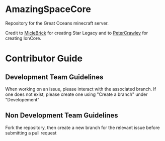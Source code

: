 # AmazingSpaceCore
Repository for the Great Oceans minecraft server.

Credit to [MicleBrick](https://github.com/MicleBrick/) for creating Star Legacy and to [PeterCrawley](https://github.com/Peter-Crawley) for creating IonCore.

# Contributor Guide
## Development Team Guidelines
When working on an issue, please interact with the associated branch. If one does not exist, please create one using "Create a branch" under "Developement"
## Non Development Team Guidelines
Fork the repository, then create a new branch for the relevant issue before submitting a pull request
